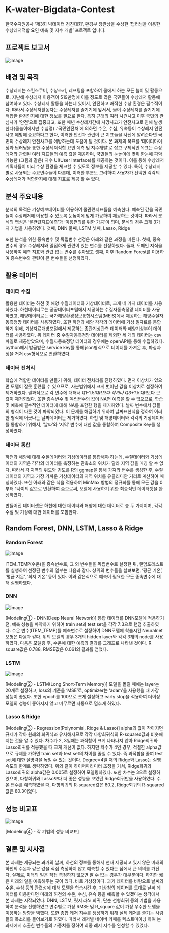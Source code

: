 # K-water-Bigdata-Contest
한국수자원공사  ‘제3회 빅데이터 경진대회’, 환경부 장관상을 수상한 ‘딥러닝을 이용한 수상레저적합 요인 예측 및 지수 개발’ 프로젝트 입니다. 


## 프로젝트 보고서
![image](https://user-images.githubusercontent.com/80387630/121210405-9c7d6a00-c8b6-11eb-88c6-6a8497ebffba.png)

## 배경 및 목적
수상레저는 스킨스쿠버, 수상스키, 레프팅을 포함하여 물에서 하는 모든 놀이 및 활동으로, 지난해 수상레저 이용객이 519만명에 이를 정도로 많은 국민들이 수상레저 활동에 참여하고 있다. 수상레저 활동을 하는데 있어서, 안전하고 쾌적한 수상 환경은 필수적이다. 따라서 수상레저활동자는 수상레저를 즐기기에 앞서서, 물이 수상레저를 즐기기에 적합한 환경인지에 대한 정보를 필요로 한다. 
 특히 근래의 여러 사건사고 이후 국민의 관심사가  ‘안전’으로 집중되고, 또한 매년 수상레저간에 사망사고가 안전사고로 인해 발생한다(물놀이에서만 수십명) .‘국민안전처’에 의하면 수온, 수심, 유속등이 수상레저 안전사고 예방에 중요하다고 한다, 이러한 안전과 관련이 큰 지표들을 사전에 알려준다면 국민의 수상레저 안전사고를 예방하는데 도움이 될 것이다.
 본 과제의 목표를 ‘데이터마이닝과 딥러닝을 통한 수상레저적합 요인 예측 및 지수개발’로 잡고 구체적인 목표는 수상레저와 관련된 여러 지표들의 예측 값을 제공하며, 국민들의 눈높이에 맞춰 한눈에 파악가능한 (그림과 같은) 지수 UI(User Interface)를 제공하는 것이다. 이를 통해 수상레저 계획자들이 미리 수상 환경을 체크할 수 있도록 정보를 제공할 수 있다. 특히, 수상레저별로 사용되는 주요변수들이 다른데, 이러한 부분도 고려하여 사용자가 선택한 각각의 수상레저가 적합한지에 대해 지표로 제공 할 수 있다.

## 분석 주요내용
분석의 목적은 기상예보데이터를 이용하여 물관련지표들을 예측한다. 예측된 값을 국민들이 수상레저에 이용할 수 있도록 눈높이에 맞게 가공하여 제공하는 것이다. 따라서 분석의 핵심은 ‘물관련지표예측’과 ‘이용편의를 위한 가공’이 되며, 분석의 경우 크게 3가지 기법을 사용하였다.
첫째, DNN
둘째, LSTM
셋째, Lasso, Ridge

또한 분석을 위한 종속변수 및 독립변수 선정은 아래와 같은 과정을 따른다.
첫째, 종속변수의 경우 수상레저와 밀접하게 관련이 있는 변수를 선정하였다.
둘째, 도메인 지식을 사용하여 예측 지표와 관련 없는 변수를 솎아냈고
셋째, 이후 Random Forest를 이용하여 종속변수와 관련이 큰 변수들을 선정하였다.

## 활용 데이터
### 데이터 수집 
활용한 데이터는 하천 및 해양 수질데이터와 기상데이터로, 크게 네 가지 데이터를 사용하였다. 하천데이터로는 공공데이터포털에서 제공하는 수질자동측정망 데이터를 사용하였고, 해양데이터로는 국가해양환경정보통합시스템(MEIS)에서 제공하는 해양수질자동측정망 데이터를 사용하였다. 또한 하천과 해양 각각의 데이터에 기상 일자료를 통합하기 위해, 기상자료개방포털에서 제공하는 종관기상관측 데이터와 해양기상부이 데이터를 사용하였다. 위 데이터 중 수질자동측정망 데이터를 제외한 세 개의 데이터는 csv파일로 제공받았으며, 수질자동측정망 데이터의 경우에는 openAPI를 통해 수집하였다. python에서 발급받은 service key를 통해 json형식으로 데이터를 가져온 후, 파싱과정을 거쳐 csv형식으로 변환하였다.
### 데이터 전처리
학습에 적합한 데이터를 만들기 위해, 데이터 전처리를 진행하였다. 먼저 이상치가 있으면 모델이 잘못 훈련될 수 있으므로, 사분범위에서 크게 벗어난 값을 이상치로 설정하여 제거하였다. 결과적으로 각 변수에 대해서 Q1-1.5*IQR보다 작거나 Q3+1.5*IQR보다 큰 값이 제거되었다. 또한 종속변수 및 독립변수의 값이 NA면 예측을 할 수 없으므로, 학습 및 예측에 필수적인 데이터에 대해 NA를 포함한 행을 제거하였다.
날짜 변수에서 값들의 형식이 다른 것이 파악되었다. 이 문제를 해결하기 위하여 날짜표현식을 정하여 이러한 형식에 어긋나는 날짜데이터는 제거하였다. 하천 및 해양데이터와 각각의 기상데이터를 통합하기 위해서, ‘날짜’와 ‘지역’ 변수에 대한 값을 통합하여 Composite Key를 생성하였다.
### 데이터 통합
하천과 해양에 대해 수질데이터와 기상데이터를 통합해야 하는데, 수질데이터와 기상데이터의 지역은 각각의 데이터를 측정하는 관측소의 위치가 달라 지역 값을 매칭 할 수 없다. 따라서 각 지역의 위도와 경도를 R의 ggmap을 통해 가져와 변수를 생성한 후, 수질데이터의 지역과 가장 가까운 기상데이터의 지역 위치를 유클리디안 거리로 계산하여 매칭하였다. 또한 아래와 같은 식을 적용하여 MinMax 방법의 정규화를 통해 모든 값을 0부터 1사이의 값으로 변환하여 줌으로써, 모델에 사용하기 위한 최종적인 데이터셋을 완성하였다. 
 
만들어진 데이터셋은 하천에 대한 데이터와 해양에 대한 데이터로 총 두 가지이며, 각각 수질 및 기상에 대한 데이터를 포함한다.

## Random Forest, DNN, LSTM, Lasso & Ridge
### Random Forest
![image](https://user-images.githubusercontent.com/80387630/121207548-57583880-c8b4-11eb-8eb2-2e9b353a15a3.png)

ITEM_TEMP(수온)을 종속변수로, 그 외 변수들을 독립변수로 설정한 뒤, 랜덤포레스트를 실행하여 선정된 변수의 일부는 다음과 같다. 상위의 변수들을 살펴보면, ‘평균 기온’, ‘평균 지온’, ‘최저 기온’ 등이 있다. 이와 같은식으로 예측이 필요한 모든 종속변수에 대해 실행하였다.
### DNN
![image](https://user-images.githubusercontent.com/80387630/121207703-76ef6100-c8b4-11eb-9569-1158b36ff878.png)

[Modeling① - DNN(Deep Neural Network)] 통합 데이터를 DNN모델에 적용하기 전, 예측 성능을 파악하기 위하여 train set과 test set을 각각 7:3으로 랜덤 추출하였다. 수온 변수(ITEM_TEMP)를 예측변수로 설정하여 DNN모델에 학습시킨 Neuralnet 모형은 다음과 같다.
위의 모델의 경우 3개의 hidden layer와 각각 3개의 node를 사용하였다. 다음은 모델링 후, 수온에 대한 예측의 결과를 그래프로 나타낸 것이다.  R square값은 0.788, RMSE값은 0.061의 결과를 얻었다.
### LSTM
![image](https://user-images.githubusercontent.com/80387630/121207946-a69e6900-c8b4-11eb-9692-392303473e96.png)

[Modeling② - LSTM(Long Short-Term Memory)]
모델을 돌릴 때에는 layer는 20개로 설정하고, loss의 기준을 ‘MSE’로, optimizer는 ‘adam’을 사용했을 때 가장 성능이 좋았다. 또한 epoch를 100으로 크게 설정하고 early stop을 적용하여 더이상 모델의 성능이 좋아지지 않고 머무르면 자동으로 멈추게 하였다.
### Lasso & Ridge
[Modeling③ - Regression(Polynomial, Ridge & Lasso)]
alpha의 값이 작아지면 규제가 작아 원래의 회귀식과 유사해지므로 각각 다항회귀식의 R-squared값과 비슷해지는 것을 알 수 있다. 차수가 2, 3일때는 과적합이 크게 나타나지 않아 Ridge회귀와 Lasso회귀를 적용했을 때 크게 개선이 없다. 하지만 차수가 4인 경우, 적절한 alpha값으로 규제를 가하면 train set과 test set의 차이를 줄일 수 있다. 즉 과적합을 줄여 test set에 대한 설명력을 높일 수 있는 것이다. Degree=4일 때의 Ridge와 Lasso는 실행속도의 한계로 생략하였다. 위와 같이 하이퍼파라미터 조정을 거쳐, Ridge회귀와 Lasso회귀의 alpha값은 0.005로 설정하여 모델링하였다. 또한 차수는 3으로 설정하였으며, 다항회귀와 Lasso보다 더 좋은 성능을 보였던 Ridge회귀만을 사용하였다. 수온 변수를 예측하였을 때, 다항회귀의 R-squared값은 80.2, Ridge회귀의 R-squared값은 80.3이었다. 

## 성능 비교표
![image](https://user-images.githubusercontent.com/80387630/121210204-71931600-c8b6-11eb-8581-09b30cc9a15f.png)

[Modeling④ - 각 기법의 성능 비교표]


## 결론 및 시사점 
  본 과제는 제공되는 과거의 날씨, 하천의 정보를 통해서 현재 제공되고 있지 않은 미래의 하천의 수온과 같은 값을 직접 측정하지 않고 예측할 수 있다는 점에서 큰 의의를 가진다. 실제로, 미래의 일은 직접 측정하지 않으면 알 수 없는 경우가 대부분이다. 하지만 짧은 미래의 일을 예측해주는 곳이 있다. 바로 기상청이다. 과거 데이터를 바탕으로 날씨와 수온, 수심 등의 관련성에 대해 모델을 학습시킨 후, 기상청의 데이터를 토대로 날씨 데이터를 이용한다면 미래의 하천의 수온, 수심, 유속 등을 예측할 수 있겠다는 생각에서 본 과제는 시작되었다.  DNN, LSTM, 릿지 라쏘 회귀, 단순 선형회귀 등의 기법을 사용하여 분석을 진행하였고 변수별로 가장 RMSE 및 R_square 값이 가장 우수한 모델을 이용하는 방향을 택했다. 또한 종합 레저 지수를 생성하기 위해 실제 레저를 즐기는 사람들의 목소리를 들어보기로 하였다. 따라서 레저별 네이버 카페를 텍스트마이닝 하여 본 과제에서 추출한 변수들의 가중치를 정하여 최종 레저 지수를 완성할 수 있었다. 


